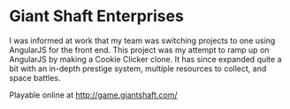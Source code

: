 Giant Shaft Enterprises
=======================

I was informed at work that my team was switching projects to one using AngularJS for the front end.  This project was my attempt to ramp up on AngularJS by making a Cookie Clicker clone.  It has since expanded quite a bit with an in-depth prestige system, multiple resources to collect, and space battles.

Playable online at http://game.giantshaft.com/

